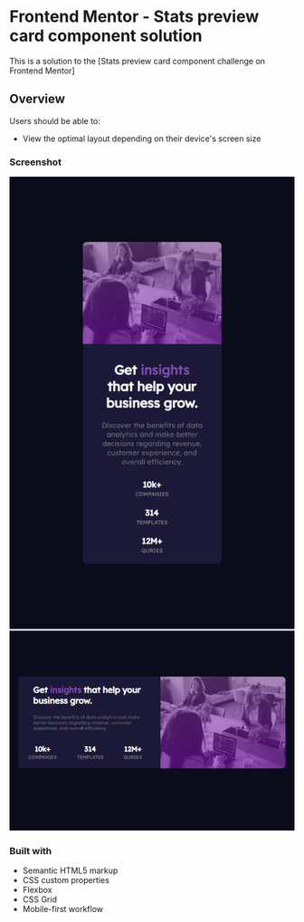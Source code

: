 # Frontend Mentor - Stats preview card component solution

This is a solution to the [Stats preview card component challenge on Frontend Mentor]

## Overview

Users should be able to:

- View the optimal layout depending on their device's screen size

### Screenshot

![mobile screenshot](./images/mobile.png)
![Desktop screenshot](./images/desktop.png)

### Built with

- Semantic HTML5 markup
- CSS custom properties
- Flexbox
- CSS Grid
- Mobile-first workflow

